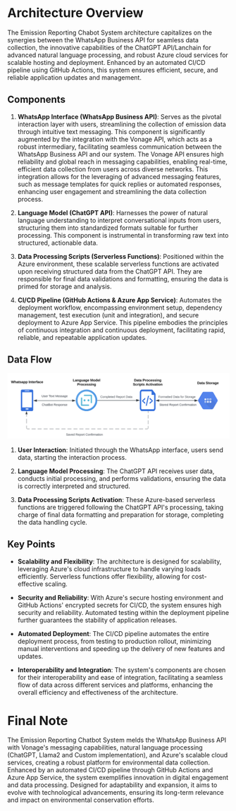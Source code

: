 # Architecture Overview

The Emission Reporting Chabot System architecture capitalizes on the synergies between the WhatsApp Business API for seamless data collection, the innovative capabilities of the ChatGPT API/Lanchain for advanced natural language processing, and robust Azure cloud services for scalable hosting and deployment. Enhanced by an automated CI/CD pipeline using GitHub Actions, this system ensures efficient, secure, and reliable application updates and management.

## Components

1. **WhatsApp Interface (WhatsApp Business API)**: Serves as the pivotal interaction layer with users, streamlining the collection of emission data through intuitive text messaging. This component is significantly augmented by the integration with the Vonage API, which acts as a robust intermediary, facilitating seamless communication between the WhatsApp Business API and our system. The Vonage API ensures high reliability and global reach in messaging capabilities, enabling real-time, efficient data collection from users across diverse networks. This integration allows for the leveraging of advanced messaging features, such as message templates for quick replies or automated responses, enhancing user engagement and streamlining the data collection process.

2. **Language Model (ChatGPT API)**: Harnesses the power of natural language understanding to interpret conversational inputs from users, structuring them into standardized formats suitable for further processing. This component is instrumental in transforming raw text into structured, actionable data.

3. **Data Processing Scripts (Serverless Functions)**: Positioned within the Azure environment, these scalable serverless functions are activated upon receiving structured data from the ChatGPT API. They are responsible for final data validations and formatting, ensuring the data is primed for storage and analysis.

4. **CI/CD Pipeline (GitHub Actions & Azure App Service)**: Automates the deployment workflow, encompassing environment setup, dependency management, test execution (unit and integration), and secure deployment to Azure App Service. This pipeline embodies the principles of continuous integration and continuous deployment, facilitating rapid, reliable, and repeatable application updates.

## Data Flow
![Data Flow Diagram](images/dataflow1.png "Data Flow Diagram")

1. **User Interaction**: Initiated through the WhatsApp interface, users send data, starting the interaction process.
   
2. **Language Model Processing**: The ChatGPT API receives user data, conducts initial processing, and performs validations, ensuring the data is correctly interpreted and structured.
   
3. **Data Processing Scripts Activation**: These Azure-based serverless functions are triggered following the ChatGPT API's processing, taking charge of final data formatting and preparation for storage, completing the data handling cycle.

## Key Points

- **Scalability and Flexibility**: The architecture is designed for scalability, leveraging Azure's cloud infrastructure to handle varying loads efficiently. Serverless functions offer flexibility, allowing for cost-effective scaling.

- **Security and Reliability**: With Azure's secure hosting environment and GitHub Actions' encrypted secrets for CI/CD, the system ensures high security and reliability. Automated testing within the deployment pipeline further guarantees the stability of application releases.

- **Automated Deployment**: The CI/CD pipeline automates the entire deployment process, from testing to production rollout, minimizing manual interventions and speeding up the delivery of new features and updates.

- **Interoperability and Integration**: The system's components are chosen for their interoperability and ease of integration, facilitating a seamless flow of data across different services and platforms, enhancing the overall efficiency and effectiveness of the architecture.

# Final Note
The Emission Reporting Chatbot System melds the WhatsApp Business API with Vonage's messaging capabilities, natural language processing (ChatGPT, Llama2 and Custom implementation), and Azure's scalable cloud services, creating a robust platform for environmental data collection. Enhanced by an automated CI/CD pipeline through GitHub Actions and Azure App Service, the system exemplifies innovation in digital engagement and data processing. Designed for adaptability and expansion, it aims to evolve with technological advancements, ensuring its long-term relevance and impact on environmental conservation efforts.
